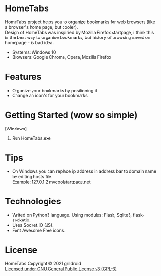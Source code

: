 # HomeTabs
  HomeTabs project helps you to organize bookmarks for web browsers (like a browser's home page, but cooler).  
  Design of HomeTabs was inspiried by Mozilla Firefox startpage, i think this is the best way to organise bookmarks, but history of browsing saved on homepage - is bad idea.  
  
  * Systems: Windows 10  
  * Browsers: Google Chrome, Opera, Mozilla Firefox  
  
  
# Features
* Organize your bookmarks by positioning it
* Change an icon's for your bookmarks


# Getting Started (wow so simple)
\[Windows]
1. Run HomeTabs.exe


# Tips
*  On Windows you can replace ip address in address bar to domain name by editing hosts file.  
  Example: 127.0.1.2  mycoolstartpage.net  
  
# Technologies
* Writed on Python3 language. Using modules: Flask, Sqlite3, flask-socketio.
* Uses Socket.IO (JS).
* Font Awesome Free icons.
  
# License
  HomeTabs Copyright © 2021 grildroid  
  [Licensed under GNU General Public License v3 (GPL-3)](/LICENSE)  
